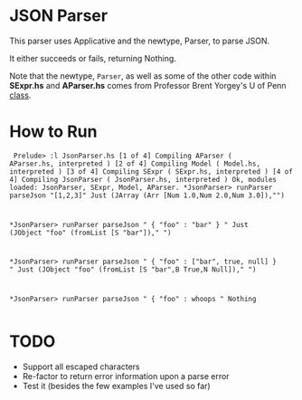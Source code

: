 # JSON Parser

This parser uses Applicative and the newtype, Parser, to parse JSON.

It either succeeds or fails, returning Nothing.

Note that the newtype, ```Parser```, as well as some of the other code within **SExpr.hs** and 
**AParser.hs** comes from Professor Brent Yorgey's U of Penn [class](http://www.cis.upenn.edu/~cis194/spring13/).

# How to Run

<code><pre>
Prelude> :l JsonParser.hs 
[1 of 4] Compiling AParser          ( AParser.hs, interpreted )
[2 of 4] Compiling Model            ( Model.hs, interpreted )
[3 of 4] Compiling SExpr            ( SExpr.hs, interpreted )
[4 of 4] Compiling JsonParser       ( JsonParser.hs, interpreted )
Ok, modules loaded: JsonParser, SExpr, Model, AParser.
*JsonParser> runParser parseJson "[1,2,3]"
Just (JArray (Arr [Num 1.0,Num 2.0,Num 3.0]),"")

*JsonParser> runParser parseJson " { \"foo\" : \"bar\" } "
Just (JObject "foo" (fromList [S "bar"])," ")

*JsonParser> runParser parseJson " { \"foo\" : [\"bar\", true, null] } "
Just (JObject "foo" (fromList [S "bar",B True,N Null])," ")

*JsonParser> runParser parseJson " { \"foo\" : whoops "
Nothing
</pre></code>

# TODO

* Support all escaped characters
* Re-factor to return error information upon a parse error
* Test it (besides the few examples I've used so far)